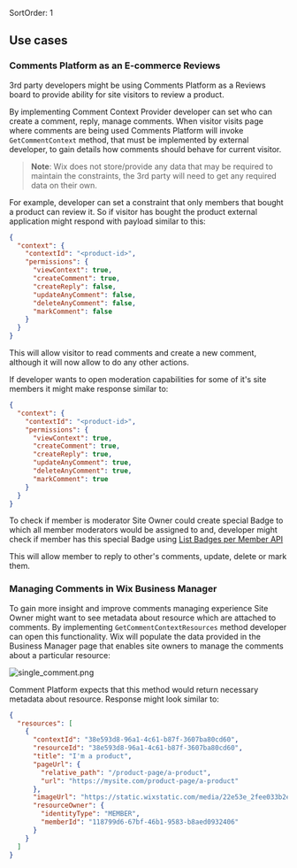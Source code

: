 SortOrder: 1
## Use cases

### Comments Platform as an E-commerce Reviews

3rd party developers might be using Comments Platform as a Reviews board to provide ability for site visitors to review
a product.

By implementing Comment Context Provider developer can set who can create a comment, reply, manage comments. When
visitor visits page where comments are being used Comments Platform will invoke `GetCommentContext` method, that must be
implemented by external developer, to gain details how comments should behave for current visitor.

> **Note**: Wix does not store/provide any data that may be required to maintain the constraints, the 3rd party will need to get any required data on their own.

For example, developer can set a constraint that only members that bought a product can review it. So if visitor has
bought the product external application might respond with payload similar to this:

```json
{
  "context": {
    "contextId": "<product-id>",
    "permissions": {
      "viewContext": true,
      "createComment": true,
      "createReply": false,
      "updateAnyComment": false,
      "deleteAnyComment": false,
      "markComment": false
    }
  }
}
```

This will allow visitor to read comments and create a new comment, although it will now allow to do any other actions.

If developer wants to open moderation capabilities for some of it's site members it might make response
similar to:

```json
{
  "context": {
    "contextId": "<product-id>",
    "permissions": {
      "viewContext": true,
      "createComment": true,
      "createReply": true,
      "updateAnyComment": true,
      "deleteAnyComment": true,
      "markComment": true
    }
  }
}
```

To check if member is moderator Site Owner could create special Badge to which all member moderators would be
assigned to and, developer might check if member has this special Badge using 
[List Badges per Member API](https://dev.wix.com/api/rest/members/badges/list-badges-per-member)

This will allow member to reply to other's comments, update, delete or mark them.

### Managing Comments in Wix Business Manager

To gain more insight and improve comments managing experience Site Owner might want to see metadata about resource which
are attached to comments. By implementing `GetCommentContextResources` method developer can open this functionality.
Wix will populate the data provided in the Business Manager page that enables site owners to manage the comments about a particular resource:

![single_comment.png](https://s3.amazonaws.com/wixplorer-readme-images/comments-context-provider-spi%2Fsingle_comment.png)

Comment Platform expects that this method would return necessary metadata about resource. Response might look similar
to:

```json
{
  "resources": [
    {
      "contextId": "38e593d8-96a1-4c61-b87f-3607ba80cd60",
      "resourceId": "38e593d8-96a1-4c61-b87f-3607ba80cd60",
      "title": "I'm a product",
      "pageUrl": {
        "relative_path": "/product-page/a-product",
        "url": "https://mysite.com/product-page/a-product"
      },
      "imageUrl": "https://static.wixstatic.com/media/22e53e_2fee033b2eca46cab4eec7fa74e99c31~mv2.jpg/v1/fill/w_96,h_96,al_c,q_85,usm_0.66_1.00_0.01/22e53e_2fee033b2eca46cab4eec7fa74e99c31~mv2.webp",
      "resourceOwner": {
        "identityType": "MEMBER",
        "memberId": "118799d6-67bf-46b1-9583-b8aed0932406"
      }
    }
  ]
}
```

